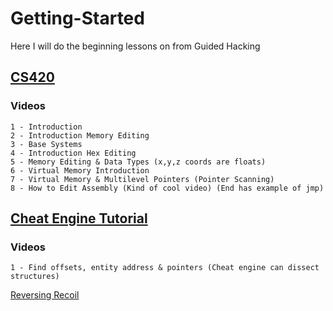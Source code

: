 # Getting-Started

Here I will do the beginning lessons on from Guided Hacking

## [CS420](https://guidedhacking.com/threads/squally-cs420-game-hacking-course.14191/)

### Videos
	1 - Introduction
	2 - Introduction Memory Editing
	3 - Base Systems
	4 - Introduction Hex Editing
	5 - Memory Editing & Data Types (x,y,z coords are floats)
	6 - Virtual Memory Introduction
	7 - Virtual Memory & Multilevel Pointers (Pointer Scanning)
	8 - How to Edit Assembly (Kind of cool video) (End has example of jmp)


## [Cheat Engine Tutorial](https://guidedhacking.com/threads/how-to-hack-any-game-cheat-engine.7194/)

### Videos
	1 - Find offsets, entity address & pointers (Cheat engine can dissect structures)

[Reversing Recoil](https://guidedhacking.com/threads/reverse-engineering-tutorial-assault-cube-recoil.11970/)

	